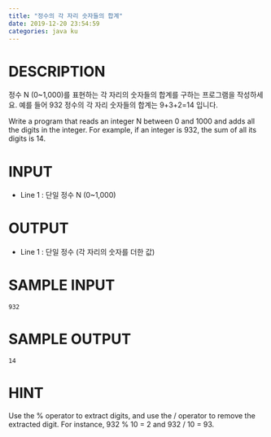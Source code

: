 ```yaml
---
title: "정수의 각 자리 숫자들의 합계"
date: 2019-12-20 23:54:59
categories: java ku
---
```


# DESCRIPTION
정수 N (0~1,000)를 표현하는 각 자리의 숫자들의 합계를 구하는 프로그램을 작성하세요. 예를 들어 932 정수의 각 자리 숫자들의 합계는 9+3+2=14 입니다. 

Write a program that reads an integer N between 0 and 1000 and adds all the digits in the integer. For example, if an integer is 932, the sum of all its digits is 14. 

# INPUT
* Line 1 : 단일 정수 N (0~1,000)

# OUTPUT
* Line 1 : 단일 정수 (각 자리의 숫자를 더한 값)

# SAMPLE INPUT
```
932
```

# SAMPLE OUTPUT
```
14
```

# HINT
Use the % operator to extract digits, and use the / operator to remove the extracted digit. For instance, 932 % 10 = 2 and 932 / 10 = 93.

<script src="https://gist.github.com/DetegiCE/8397d3e570baed2d3a128c23db820ed1.js"></script>
